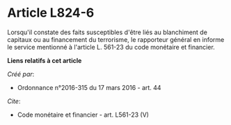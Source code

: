 # Article L824-6

Lorsqu'il constate des faits susceptibles d'être liés au blanchiment de capitaux ou au financement du terrorisme, le
rapporteur général en informe le service mentionné à l'article L. 561-23 du code monétaire et financier.

**Liens relatifs à cet article**

_Créé par_:

  - Ordonnance n°2016-315 du 17 mars 2016 - art. 44

_Cite_:

  - Code monétaire et financier - art. L561-23 (V)
